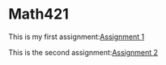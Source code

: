 # Math421
This is my first assignment:[Assignment 1](Assignment1.html)

This is the second assignment:[Assignment 2](assignment2.html)

